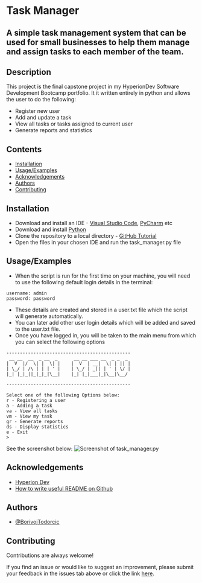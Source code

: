 
# Task Manager
## A simple task management system that can be used for small businesses to help them manage and assign tasks to each member of the team.


## Description
This project is the final capstone project in my HyperionDev Software Development Bootcamp portfolio. It it written entirely in python and allows the user to do the following:

* Register new user
* Add and update a task
* View all tasks or tasks assigned to current user
* Generate reports and statistics


## Contents
- [Installation](#Installation)
- [Usage/Examples](#Usage/Examples)
- [Acknowledgements](#Acknowledgements)
- [Authors](#Authors)
- [Contributing](#Contributing)


## Installation
- Download and install an IDE - [Visual Studio Code](https://code.visualstudio.com/), [PyCharm](https://www.jetbrains.com/pycharm/) etc
- Download and install [Python](https://www.python.org/downloads/)
- Clone the repository to a local directory - [GitHub Tutorial](https://docs.github.com/en/repositories/creating-and-managing-repositories/cloning-a-repository)
- Open the files in your chosen IDE and run the task_manager.py file


## Usage/Examples
- When the script is run for the first time on your machine, you will need to use the following default login details in the terminal:

```
username: admin
password: password
```

- These details are created and stored in a user.txt file which the script will generate automatically.
- You can later add other user login details which will be added and saved to the user.txt file.
- Once you have logged in, you will be taken to the main menu from which you can select the following options

```
----------------------------------------------
 __ __  __  _ __  _      __ __ ___ __  _ _  _ 
|  V  |/  \| |  \| |    |  V  | __|  \| | || |
| \_/ | /\ | | | ' |    | \_/ | _|| | ' | \/ |
|_| |_|_||_|_|_|\__|    |_| |_|___|_|\__|\__/ 

----------------------------------------------

Select one of the following Options below:
r - Registering a user
a - Adding a task
va - View all tasks
vm - View my task
gr - Generate reports
ds - Display statistics
e - Exit
> 
```

See the screenshot below:
![Screenshot of task_manager.py](https://github.com/BorivojTodorcic/finalCapstone/assets/117315580/a50bb561-22f5-4a77-869e-7d762c8414ee)


## Acknowledgements
 - [Hyperion Dev](https://www.hyperiondev.com/)
 - [How to write useful README on Github](https://www.youtube.com/watch?v=E6NO0rgFub4&ab_channel=AskCloudArchitech/)


## Authors
- [@BorivojTodorcic](https://github.com/BorivojTodorcic)


## Contributing
Contributions are always welcome!

If you find an issue or would like to suggest an improvement, please submit your feedback in the issues tab above or click the link [here](https://github.com/BorivojTodorcic/finalCapstone/issues).
